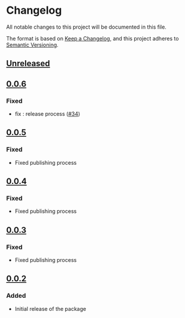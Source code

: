# Changelog

All notable changes to this project will be documented in this file.

The format is based on [Keep a Changelog](https://keepachangelog.com/en/1.0.0/),
and this project adheres to [Semantic Versioning](https://semver.org/spec/v2.0.0.html).

## [Unreleased]

## [0.0.6]

### Fixed

- fix : release process ([#34](https://github.com/MetaMask/mobile-wallet-protocol/pull/34))

## [0.0.5]

### Fixed

- Fixed publishing process

## [0.0.4]

### Fixed

- Fixed publishing process

## [0.0.3]

### Fixed

- Fixed publishing process

## [0.0.2]

### Added

- Initial release of the package

[Unreleased]: https://github.com/MetaMask/mobile-wallet-protocol/compare/@metamask/mobile-wallet-protocol-wallet-client@0.0.6...HEAD
[0.0.6]: https://github.com/MetaMask/mobile-wallet-protocol/compare/@metamask/mobile-wallet-protocol-wallet-client@0.0.5...@metamask/mobile-wallet-protocol-wallet-client@0.0.6
[0.0.5]: https://github.com/MetaMask/mobile-wallet-protocol/compare/@metamask/mobile-wallet-protocol-wallet-client@0.0.4...@metamask/mobile-wallet-protocol-wallet-client@0.0.5
[0.0.4]: https://github.com/MetaMask/mobile-wallet-protocol/compare/@metamask/mobile-wallet-protocol-wallet-client@0.0.3...@metamask/mobile-wallet-protocol-wallet-client@0.0.4
[0.0.3]: https://github.com/MetaMask/mobile-wallet-protocol/compare/@metamask/mobile-wallet-protocol-wallet-client@0.0.2...@metamask/mobile-wallet-protocol-wallet-client@0.0.3
[0.0.2]: https://github.com/MetaMask/mobile-wallet-protocol/releases/tag/@metamask/mobile-wallet-protocol-wallet-client@0.0.2
